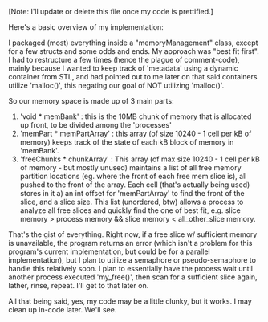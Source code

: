 [Note: I'll update or delete this file once my code is prettified.]

Here's a basic overview of my implementation:

I packaged (most) everything inside a "memoryManagement" class, except for a few structs and some odds and ends.
My approach was "best fit first". I had to restructure a few times (hence the plague of comment-code), mainly
because I wanted to keep track of 'metadata' using a dynamic container from STL, and had pointed out to me
later on that said containers utilize 'malloc()', this negating our goal of NOT utilizing 'malloc()'.

So our memory space is made up of 3 main parts:
  1) 'void * memBank' : this is the 10MB chunk of memory that is allocated up front, to be divided among the 'processes'
  2) 'memPart * memPartArray' : this array (of size 10240 - 1 cell per kB of memory) keeps track of the state of each kB
        block of memory in 'memBank'.
  3) 'freeChunks * chunkArray' : This array (of max size 10240 - 1 cell per kB of memory - but mostly unused) maintains a list 
        of all free memory partition locations (eg. where the front of each free mem slice is), all pushed to the front
        of the array. Each cell (that's actually being used) stores in it a) an int offset for 'memPartArray' to find the
        front of the slice, and a slice size. This list (unordered, btw) allows a process to analyze all free slices and
        quickly find the one of best fit, e.g. slice memory > process memory && slice memory < all_other_slice memory.
  
That's the gist of everything. Right now, if a free slice w/ sufficient memory is unavailable, the program returns an error
(which isn't a problem for this program's current implementation, but could be for a parallel implementation), but I plan to
utilize a semaphore or pseudo-semaphore to handle this relatively soon. I plan to essentially have the process wait until
another process executed 'my_free()', then scan for a sufficient slice again, lather, rinse, repeat. I'll get to that later on.

All that being said, yes, my code may be a little clunky, but it works. I may clean up in-code later. We'll see.
